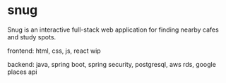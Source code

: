 # snug

Snug is an interactive full-stack web application for finding nearby cafes and study spots. 

frontend:
html, css, js, react
wip

backend:
java, spring boot, spring security, postgresql, aws rds, google places api

